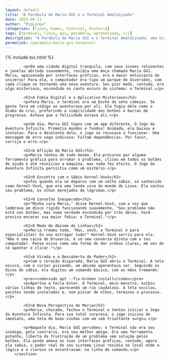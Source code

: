 ```yaml
---
layout: default
title: "A Parábola de Maria GUI e o Terminal Amaldiçoado"
date: 2025-08-11
author: "PioLinux"
categories: [linux, humor, tutorial, historia]
tags: [terminal, linux, gui, parabola, aprendizado, cli]
description: "A Parábola de Maria GUI e o Terminal Amaldiçoado: uma história simbólica sobre quem teme o terminal e descobre que o verdadeiro poder."
permalink: /parabola-maria-gui-terminal/
---
```




{% include toc.html %}



<section class="post-content">
            

            <p>Em uma cidade digital tranquila, com seus ícones reluzentes e janelas abrindo suavemente, residia uma moça chamada Maria GUI. Maria, apaixonada por interfaces gráficas, era a maior entusiasta do universo! Para ela, o computador era tipo um parque de diversões, com cada clique se tornando uma nova aventura. Seu pior medo, contudo, era algo misterioso, escondido no canto escuro do sistema: o Terminal.</p>

            <h2>A Fobia Digital e o Aplicativo Misterioso</h2>
            <p>Para Maria, o terminal era um bicho de sete cabeças. Só gente fera em código se aventurava por ali. Ela fugia dele como o diabo da cruz, preferindo a simplicidade dos botões e barras de progresso. Achava que a felicidade estava ali.</p>

            <p>Um dia, Maria GUI topou com um app diferente, O Jogo da Aventura Infinita. Prometia mundos e fundos! Animada, ela baixou e instalou. Para o desalento dele, o jogo se recusava a funcionar. Uma mensagem de erro vaga indicava: Faltam dependências. Por favor, corrija o erro.</p>

            <h2>A Aflição de Maria GUI</h2>
            <p>Maria tentou de tudo mesmo. Ela procurou por alguma ferramenta gráfica para arrumar o problema, clicou em todos os botões de ajuda e até reiniciou a máquina, mas nada fez efeito. O Jogo da Aventura Infinita persistia como um mistério.</p>

            <h2>O Encontro com o Sábio Kernel-Vovô</h2>
            <p>Foi quando ela se deparou com um velho sábio, só conhecido como Kernel-Vovô, que era uma lenda viva do mundo do Linux. Ela contou seu problema, os olhos marejados de lágrimas.</p>

            <h2>O Conselho Inesperado</h2>
            <p>"Minha cara Maria," disse Kernel-Vovô, com a voz que lembrava um disco rígido funcionando suavemente, "Seu problema não está nos botões, mas numa verdade escondida por trás deles. Você precisa encarar sua maior fobia: o Terminal."</p>

            <h2>O Medo do Abismo de Linhas</h2>
            <p>Maria tremeu toda. "Mas, vovô, o Terminal é para especialistas! Eu vou estragar tudo!" Kernel-Vovô sorriu para ela. "Não é uma caixa de bruxaria, é só uma conversa direta com o teu computador. Pense nisso como uma forma de dar ordens claras, em vez de só apontar e clicar."</p>

            <h2>A Virada e a Descoberta do Poder</h2>
            <p>Com o coração disparado, Maria GUI abriu o Terminal. A tela escura, com o cursor piscando, um abismo aparentava ser. Seguindo as dicas do sábio, ela digitou um comando básico, com as mãos tremendo:</p>
            <pre><code>sudo apt --fix-broken install</code></pre>
            <p>Apertou a tecla Enter. O Terminal, meio monstro, exibiu várias linhas de texto, parecendo um rio caudaloso. A tela oscilou, pacotes sendo instalados e, num piscar de olhos, terminou o processo.</p>

            <h2>A Nova Perspectiva de Maria</h2>
            <p>Maria, chocada, fechou o Terminal e tentou iniciar o Jogo da Aventura Infinita. Para sua total surpresa, o jogo iniciou de imediato, uma tela de boas-vindas com um som triunfante surgiu.</p>

            <p>Naquele dia, Maria GUI percebeu: o Terminal não era seu inimigo, pelo contrário, era seu melhor amigo. Era uma ferramenta potente, liberta da frustração de um problema sem solução pelos botões. Ela ainda amava as suas interfaces gráficas, contudo, agora ela sabia, o poder real do seu sistema Linux residia no local onde a lógica e a clareza se encontravam: na linha de comando.</p>
        </section>
 
